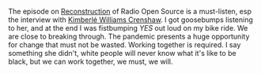The episode on <a href="https://radioopensource.org/reviving-reconstruction/">Reconstruction</a> of Radio Open Source is a must-listen, esp the interview with <a href="https://en.wikipedia.org/wiki/Kimberl%C3%A9_Williams_Crenshaw">Kimberlé Williams Crenshaw</a>. I got goosebumps listening to her, and at the end I was fistbumping <i>YES</i> out loud on my bike ride. We are close to breaking through. The pandemic presents a huge opportunity for change that must not be wasted. Working together is required. I say something she didn't, white people will never know what it's like to be black, but we can work together, we must, we will. 
